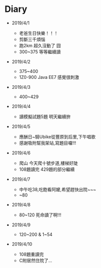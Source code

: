 # Diary

* 2019/4/1
  * 老爸生日快樂！！！
  * 剪斷三千煩惱
  * 跑2km 超久沒動了 囧
  * 300~375 等等繼續讀
  
* 2019/4/2
  * 375~400
  * 1Z0-900 Java EE7 感覺很刺激

* 2019/4/3
  * 400~429
  
* 2019/4/4
  * 讀模擬試題5題 明天繼續拚
  
* 2019/4/5
  * 應酬日~騎Ubike從豐原到后里,下午唱歌
  * 感謝吸附幫我架站,寫題目囉!!!
  
* 2019/4/6
  * 爬山 今天爬十號步道,樓梯好陡
  * 108題讀完 429題的部分繼續
  
* 2019/4/7
  * 中午吃38,吃飽看阿嬤,希望趕快出院~~~
  * ~80
  
* 2019/4/8
  * 80~120 死命讀了啊!!!
  
* 2019/4/9
  * 120~200 & 1~54
    
* 2019/4/10
  * 108題重讀完
  * C附居然住院了...
